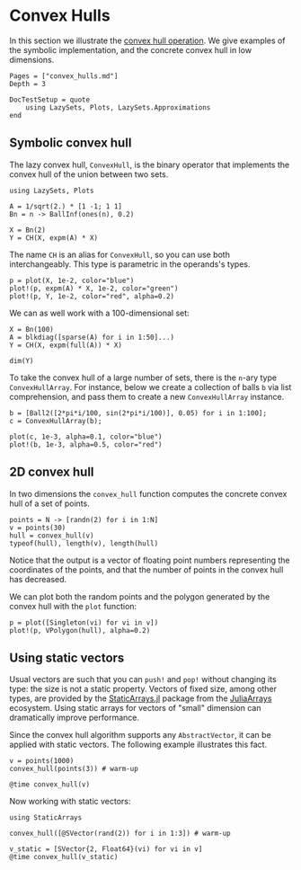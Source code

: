 # Convex Hulls

In this section we illustrate the
[convex hull operation](https://en.wikipedia.org/wiki/Convex_hull).
We give examples of the symbolic implementation, and the concrete convex hull in
low dimensions.

```@contents
Pages = ["convex_hulls.md"]
Depth = 3
```

```@meta
DocTestSetup = quote
    using LazySets, Plots, LazySets.Approximations
end
```

## Symbolic convex hull

The lazy convex hull, `ConvexHull`, is the binary operator that implements the
convex hull of the union between two sets.

```@example example_ch
using LazySets, Plots

A = 1/sqrt(2.) * [1 -1; 1 1]
Bn = n -> BallInf(ones(n), 0.2)

X = Bn(2)
Y = CH(X, expm(A) * X)
```

The name `CH` is an alias for `ConvexHull`, so you can use both interchangeably.
This type is parametric in the operands's types.

```@example example_ch
p = plot(X, 1e-2, color="blue")
plot!(p, expm(A) * X, 1e-2, color="green")
plot!(p, Y, 1e-2, color="red", alpha=0.2)
```

We can as well work with a 100-dimensional set:

```@example example_ch
X = Bn(100)
A = blkdiag([sparse(A) for i in 1:50]...)
Y = CH(X, expm(full(A)) * X)

dim(Y)
```

To take the convex hull of a large number of sets, there is the `n`-ary type
`ConvexHullArray`. For instance, below we create a collection of balls `b` via
list comprehension, and pass them to create a new `ConvexHullArray` instance.

```@example example_ch
b = [Ball2([2*pi*i/100, sin(2*pi*i/100)], 0.05) for i in 1:100];
c = ConvexHullArray(b);

plot(c, 1e-3, alpha=0.1, color="blue")
plot!(b, 1e-3, alpha=0.5, color="red")
```

## 2D convex hull

In two dimensions the `convex_hull` function computes the concrete convex hull
of a set of points.

```@example example_ch
points = N -> [randn(2) for i in 1:N]
v = points(30)
hull = convex_hull(v)
typeof(hull), length(v), length(hull)
```

Notice that the output is a vector of floating point numbers representing the
coordinates of the points, and that the number of points in the convex hull has
decreased.

We can plot both the random points and the polygon generated by the convex hull
with the `plot` function:

```@example example_ch
p = plot([Singleton(vi) for vi in v])
plot!(p, VPolygon(hull), alpha=0.2)
```

## Using static vectors

Usual vectors are such that you can `push!` and `pop!` without changing its
type: the size is not a static property.
Vectors of fixed size, among other types, are provided by the
[StaticArrays.jl](https://github.com/JuliaArrays/StaticArrays.jl) package from
the [JuliaArrays](https://github.com/JuliaArrays) ecosystem.
Using static arrays for vectors of "small" dimension can dramatically improve
performance.

Since the convex hull algorithm supports any `AbstractVector`, it can be applied
with static vectors. The following example illustrates this fact.


```@example example_ch
v = points(1000)
convex_hull(points(3)) # warm-up

@time convex_hull(v)
```

Now working with static vectors:

```@example example_ch
using StaticArrays

convex_hull([@SVector(rand(2)) for i in 1:3]) # warm-up

v_static = [SVector{2, Float64}(vi) for vi in v]
@time convex_hull(v_static)
```
